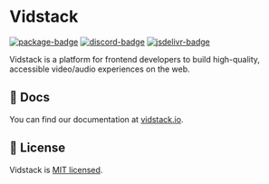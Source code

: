 # Vidstack

[![package-badge]][package]
[![discord-badge]][discord]
[![jsdelivr-badge]][jsdelivr]

Vidstack is a platform for frontend developers to build high-quality, accessible video/audio
experiences on the web.

## 📖 Docs

You can find our documentation at [vidstack.io](https://www.vidstack.io).

## 📝 License

Vidstack is [MIT licensed](./LICENSE).

[vime]: https://github.com/vime-js/vime
[plyr]: https://github.com/sampotts/plyr
[package]: https://www.npmjs.com/package/vidstack
[package-badge]: https://img.shields.io/npm/v/vidstack?style=flat-square
[jsdelivr]: https://www.jsdelivr.com/package/npm/vidstack
[jsdelivr-badge]: https://data.jsdelivr.com/v1/package/npm/vidstack/badge
[discord]: https://discord.gg/QAjfh2gZE4
[discord-badge]: https://img.shields.io/discord/742612686679965696?color=%235865F2&label=%20&logo=discord&logoColor=white&style=flat-square
